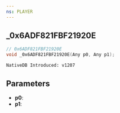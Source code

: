 ```yaml
---
ns: PLAYER
---
```

## _0x6ADF821FBF21920E

```c
// 0x6ADF821FBF21920E
void _0x6ADF821FBF21920E(Any p0, Any p1);
```

```
NativeDB Introduced: v1207
```

## Parameters
* **p0**:
* **p1**:
